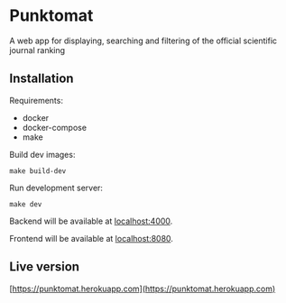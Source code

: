 # Punktomat

A web app for displaying, searching and filtering of the official scientific journal ranking

## Installation

Requirements:

- docker
- docker-compose
- make

Build dev images:

```shell
make build-dev
```

Run development server:

```shell
make dev
```

Backend will be available at [localhost:4000](http://localhost:4000).

Frontend will be available at [localhost:8080](http://localhost:8080).

## Live version

[https://punktomat.herokuapp.com](https://punktomat.herokuapp.com)
